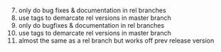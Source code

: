 7. only do bug fixes & documentation in rel branches
8. use tags to demarcate rel versions in master branch
7. only do bugfixes & documentation in rel branches
8. use tags to demarcate rel versions in master branch
9. almost the same as a rel branch but works off prev release version
